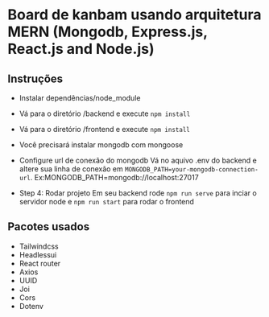 # Board de kanbam usando arquitetura  MERN  (Mongodb, Express.js, React.js and Node.js) 


## Instruções

-  Instalar dependências/node_module
  - Vá para o diretório /backend e execute `npm install`

  - Vá para o diretório /frontend e execute `npm install`

- Você precisará instalar mongodb com mongoose
- Configure url de conexão do mongodb 
  Vá no aquivo  .env do backend e altere sua linha de conexão em `MONGODB_PATH=your-mongodb-connection-url`. Ex:MONGODB_PATH=mongodb://localhost:27017

- Step 4: Rodar projeto
Em seu backend rode `npm run serve` para inciar o servidor node e `npm run start` para rodar o frontend

## Pacotes usados
- Tailwindcss
- Headlessui
- React router
- Axios
- UUID
- Joi
- Cors
- Dotenv


